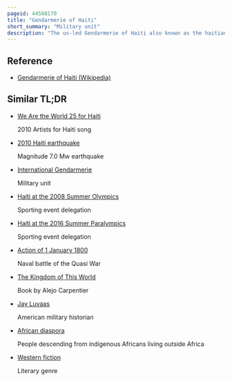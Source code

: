```yaml
---
pageid: 44588170
title: "Gendarmerie of Haiti"
short_summary: "Military unit"
description: "The us-led Gendarmerie of Haiti also known as the haitian Constabulary was a Gendarmerie raised during the Occupation of Haiti in the early 20th Century. Established in late 1915 the Gendarmerie was operational from 1916 until 1928 during which Time it was haiti's only military Force earning a Reputation for active Interference in civilian Governments that may have set the Stage for the future Politicization of Haiti's."
---
```


## Reference

- [Gendarmerie of Haiti (Wikipedia)](https://en.wikipedia.org/?curid=44588170)

## Similar TL;DR

- [We Are the World 25 for Haiti](/tldr/en/we-are-the-world-25-for-haiti)

  2010 Artists for Haiti song

- [2010 Haiti earthquake](/tldr/en/2010-haiti-earthquake)

  Magnitude 7.0 Mw earthquake

- [International Gendarmerie](/tldr/en/international-gendarmerie)

  Military unit

- [Haiti at the 2008 Summer Olympics](/tldr/en/haiti-at-the-2008-summer-olympics)

  Sporting event delegation

- [Haiti at the 2016 Summer Paralympics](/tldr/en/haiti-at-the-2016-summer-paralympics)

  Sporting event delegation

- [Action of 1 January 1800](/tldr/en/action-of-1-january-1800)

  Naval battle of the Quasi War

- [The Kingdom of This World](/tldr/en/the-kingdom-of-this-world)

  Book by Alejo Carpentier

- [Jay Luvaas](/tldr/en/jay-luvaas)

  American military historian

- [African diaspora](/tldr/en/african-diaspora)

  People descending from indigenous Africans living outside Africa

- [Western fiction](/tldr/en/western-fiction)

  Literary genre
